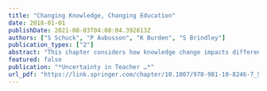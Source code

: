 ```yaml
---
title: "Changing Knowledge, Changing Education"
date: 2018-01-01
publishDate: 2021-08-03T04:08:04.392813Z
authors: ["S Schuck", "P Aubusson", "K Burden", "S Brindley"]
publication_types: ["2"]
abstract: "This chapter considers how knowledge change impacts differently on different stakeholders, specifically teachers, policymakers and teacher educators. We consider how each group might lay claim to a particular dimension of knowledge and how that might impact on …"
featured: false
publication: "*Uncertainty in Teacher …*"
url_pdf: "https://link.springer.com/chapter/10.1007/978-981-10-8246-7_5"
---
```



